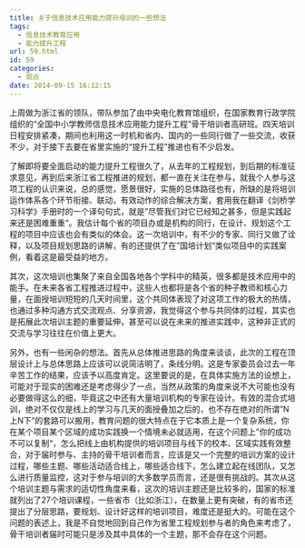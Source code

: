 ```yaml
---
title: 关于信息技术应用能力提升培训的一些想法
tags:
  - 信息技术教育应用
  - 能力提升工程
url: 59.html
id: 59
categories:
  - 观点
date: 2014-09-15 16:12:15
---
```


上周做为浙江省的领队，带队参加了由中央电化教育馆组织，在国家教育行政学院组织的“全国中小学教师信息技术应用能力提升工程”骨干培训者高研班。四天培训日程安排紧凑，期间也利用这一时机和省内、国内的一些同行做了一些交流，收获不少，对于接下去要在省里实施的“提升工程”推进也有不少启发。

了解即将要全面启动的能力提升工程很久了，从去年的工程规划，到后期的标准征求意见，再到后来浙江省工程推进的规划，都一直在关注在参与，就我个人参与这项工程的认识来说，总的感觉，愿景很好，实施的总体路径也有，所缺的是将培训运作体系各个环节衔接、联动，有效动作的综合解决方案，套用我在翻译《剑桥学习科学》手册时的一个译句句式，就是”尽管我们对它已经知之甚多，但是实践起来还是困难重重“。我估计每个省的项目办或是机构的同行，在设计、规划这个工程的项目中应该也会有类似的体会。这一次培训中，有不少的专家、同行又做了诠释，以及项目规划思路的讲解，有的还提供了在”国培计划“类似项目中的实践案例，看着这是最受益的地方。

其次，这次培训也集聚了来自全国各地各个学科中的精英，很多都是技术应用中的能手。在未来各省工程推进过程中，这些人也都将是各个省的种子教师和核心力量，在面授培训短短的几天时间里，这个共同体表现了对这项工作的极大的热情，也通过多种沟通方式交流观点、分享资源，我觉得这个参与共同体的过程，其实也是拓展此次培训主题的重要延伸，甚至可以说在未来的推进实践中，这种非正式的交流与学习往往在价值上更大。

另外，也有一些闲杂的想法。首先从总体推进思路的角度来谈谈，此次的工程在顶层设计上与总体思路上应该可以说简洁明了，条线分明。这是专家委员会过去一年辛苦工作的结果，应该予以高度肯定。这里要说的是，在具体实施方法的设想上，可能对于现实的困难还是考虑得少了一点，当然从政策的角度来说不大可能也没有必要做得这么的细，毕竟这之中还有大量培训机构的专家在设计。有效的混合式培训，绝对不仅仅是线上的学习与几天的面授叠加之后的，也不存在绝对的所谓”N上N下“的套路可以搬用，教育问题的很大特点在于它本质上是一个复杂系统，你在某个项目某个区域的成功实践换一个情境未必就适用，在这个问题上”你的成功不可以复制“，怎么把线上由机构提供的培训项目与线下的校本、区域实践有效整合，对于届时参与、主持的骨干培训者而言，应该是又一个完整的培训方案的设计过程，哪些主题、哪些活动适合线上，哪些适合线下，怎么建立起在线团队，又怎么进行质量监控，这对于参与培训的大多数学员而言，还是很有挑战的。其次从这个培训主题与需求的适切性角度来看，这次的培训主题还是比较多的，国家的标准就列出了27个培训课程，一些省市（比如浙江），在数量上更有突破，有的省市还提出了分层思路，要规划、设计好这样的培训项目，难度还是挺大的。可能在这个问题的表述上，我是不自觉地回到自己作为省里工程规划参与者的角色来考虑了，骨干培训者届时可能只是涉及其中具体的一个主题，那不会存在这个问题。